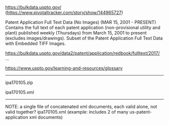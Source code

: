 https://bulkdata.uspto.gov/ (https://www.pivotaltracker.com/story/show/144965727)

Patent Application Full Text Data (No Images) (MAR 15, 2001 - PRESENT)
Contains the full text of each patent application (non-provisional utility and plant) published weekly (Thursdays) from March 15, 2001 to present (excludes images/drawings). Subset of the Patent Application Full Text Data with Embedded TIFF Images.

https://bulkdata.uspto.gov/data2/patent/application/redbook/fulltext/2017/
...

https://www.uspto.gov/learning-and-resources/glossary

----

ipa170105.zip

ipa170105.xml

----

NOTE: a single file of concatenated xml documents, each valid alone, not valid together?
ipa170105.xml (example: includes 2 of many us-patent-application xml documents)
